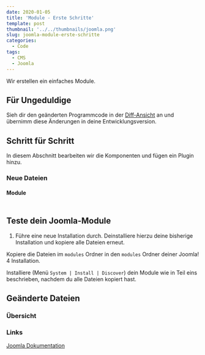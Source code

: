 ```yaml
---
date: 2020-01-05
title: 'Module - Erste Schritte'
template: post
thumbnail: '../../thumbnails/joomla.png'
slug: joomla-module-erste-schritte
categories:
  - Code
tags:
  - CMS
  - Joomla
---
```


Wir erstellen ein einfaches Module.

## Für Ungeduldige

Sieh dir den geänderten Programmcode in der [Diff-Ansicht](https://github.com/astridx/boilerplate/compare/t30...t31) an und übernimm diese Änderungen in deine Entwicklungsversion.

## Schritt für Schritt

In diesem Abschnitt bearbeiten wir die Komponenten und fügen ein Plugin hinzu.

### Neue Dateien

#### Module

##### []()

```php

```

## Teste dein Joomla-Module

1. Führe eine neue Installation durch. Deinstalliere hierzu deine bisherige Installation und kopiere alle Dateien erneut.

Kopiere die Dateien im `modules` Ordner in den `modules` Ordner deiner Joomla! 4 Installation.

Installiere (Menü `System | Install | Discover`) dein Module wie in Teil eins beschrieben, nachdem du alle Dateien kopiert hast.

## Geänderte Dateien

### Übersicht

### Links

[Joomla Dokumentation](https://docs.joomla.org/J4.x:Creating_a_Simple_Module/de)
